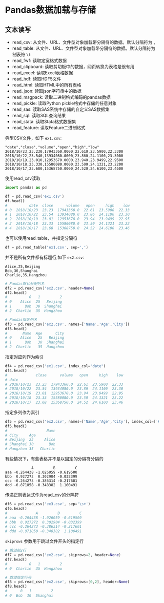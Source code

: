 # Pandas数据加载与存储

## 文本读写

- read_csv: 从文件、URL、文件型对象加载带分隔符的数据。默认分隔符为 `,`
- read_table: 从文件、URL、文件型对象加载带分隔符的数据。默认分隔符为制表符 `\t`
- read_fwf: 读取定宽格式数据
- read_clipboard: 读取剪切板中的数据，网页转换为表格是很有用
- read_excel: 读取Execl表格数据
- read_hdf: 读取HDF5文件
- read_html: 读取HTML中的所有表格
- read_json: 读取json字符串中的数据
- read_msgpack: 读取二进制格式编码的pandas数据
- read_pickle: 读取Python pickle格式中存储的任意对象
- read_sas: 读取SAS系统中存储的自定义SAS数据集
- read_sql: 读取SQL查询结果
- read_stata: 读取Stata格式数据集
- read_feature: 读取Feature二进制格式

典型CSV文件，如下 `ex1.csv`:
```csv
"date","close","volume","open","high","low"
2018/10/23,23.230,17943360.0000,22.610,23.5900,22.3300
2018/10/22,23.540,13934080.0000,23.860,24.1100,23.3000
2018/10/19,23.010,12953670.0000,23.940,23.9499,22.9500
2018/10/18,23.330,15580080.0000,23.500,24.1321,23.2200
2018/10/17,23.680,15368750.0000,24.520,24.6100,23.4600
```

使用read_csv读取
```python
import pandas as pd

df = pd.read_csv('ex1.csv')
df.head()
#          date  close      volume   open     high    low
# 0  2018/10/23  23.23  17943360.0  22.61  23.5900  22.33
# 1  2018/10/22  23.54  13934080.0  23.86  24.1100  23.30
# 2  2018/10/19  23.01  12953670.0  23.94  23.9499  22.95
# 3  2018/10/18  23.33  15580080.0  23.50  24.1321  23.22
# 4  2018/10/17  23.68  15368750.0  24.52  24.6100  23.46
```

也可以使用read_table，并指定分隔符
```python
df = pd.read_table('ex1.csv', sep=',')
```

并不是所有文件都有标题行,如下 `ex2.csv`:  
```csv
Alice,25,Beijing
Bob,30,Shanghai
Charlie,35,Hangzhou
```

```python
# Pandas默认分配列名
df2 = pd.read_csv('ex2.csv', header=None)
df2.head()
#          0   1         2
# 0    Alice  25   Beijing
# 1      Bob  30  Shanghai
# 2  Charlie  35  Hangzhou

# Pandas指定列名
df3 = pd.read_csv('ex2.csv', names=['Name','Age','City'])
df3.head()
#       Name  Age      City
# 0    Alice   25   Beijing
# 1      Bob   30  Shanghai
# 2  Charlie   35  Hangzhou
```

指定对应列作为索引
```python
df4 = pd.read_csv('ex1.csv', index_col="date")
df4.head()
#             close      volume   open     high    low
# date
# 2018/10/23  23.23  17943360.0  22.61  23.5900  22.33
# 2018/10/22  23.54  13934080.0  23.86  24.1100  23.30
# 2018/10/19  23.01  12953670.0  23.94  23.9499  22.95
# 2018/10/18  23.33  15580080.0  23.50  24.1321  23.22
# 2018/10/17  23.68  15368750.0  24.52  24.6100  23.46
```

指定多列作为索引
```python
df5 = pd.read_csv('ex2.csv', names=['Name','Age','City'], index_col=['City','Age'])
df5.head()
#                  Name
# City     Age
# Beijing  25     Alice
# Shanghai 30       Bob
# Hangzhou 35   Charlie
```

有些情况下，有些表格并不是以固定的分隔符分隔的
```csv
            A         B         C
aaa -0.264438 -1.026059 -0.619500
bbb  0.927272  0.302904 -0.032399
ccc -0.264273 -0.386314 -0.217601
ddd -0.871858 -0.348382  1.100491
```

传递正则表达式作为read_csv的分隔符
```python
df6 = pd.read_csv('ex3.csv', sep='\s+')
df6.head()
#             A         B         C
# aaa -0.264438 -1.026059 -0.619500
# bbb  0.927272  0.302904 -0.032399
# ccc -0.264273 -0.386314 -0.217601
# ddd -0.871858 -0.348382  1.100491
```

`skiprows` 参数用于跳过文件开头的指定行
```python
# 跳过前2行
df7 = pd.read_csv('ex2.csv', skiprows=2, header=None)
df7.head()
#          0   1         2
# 0  Charlie  35  Hangzhou

# 跳过指定行号
df8 = pd.read_csv('ex2.csv', skiprows=[0,2], header=None)
df8.head()
#      0   1         2
# 0  Bob  30  Shanghai
```